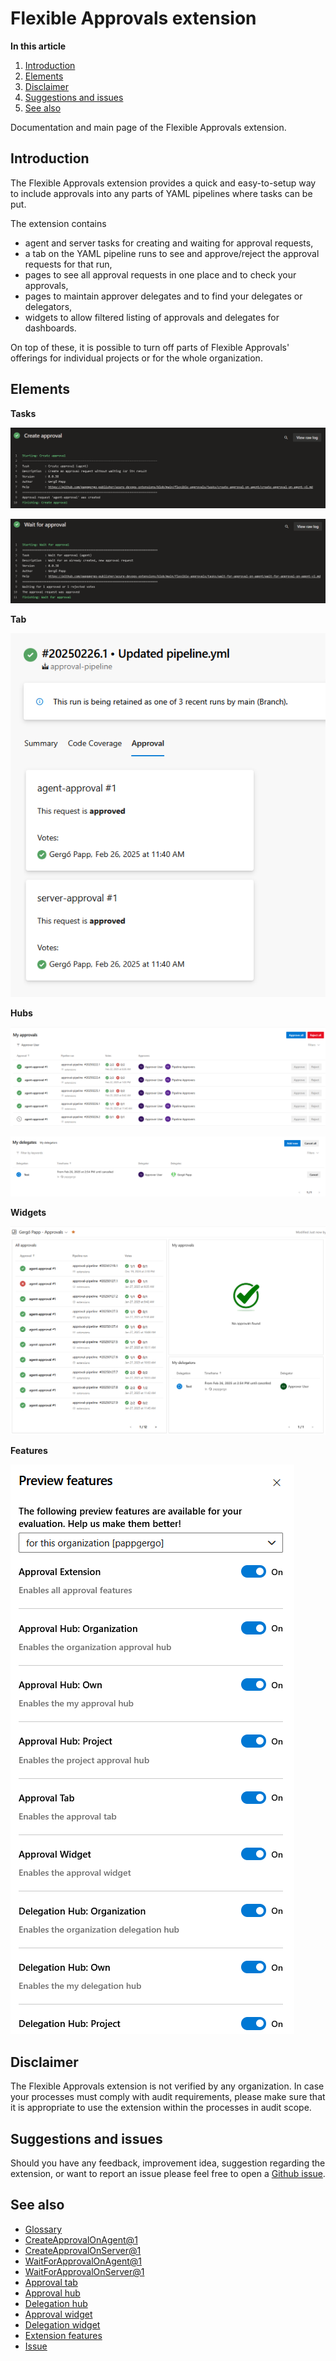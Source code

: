 # Flexible Approvals extension

**In this article**
1. [Introduction](#introduction)
2. [Elements](#elements)
3. [Disclaimer](#disclaimer)
4. [Suggestions and issues](#suggestions-and-issues)
5. [See also](#see-also)

Documentation and main page of the Flexible Approvals extension.

## Introduction

The Flexible Approvals extension provides a quick and easy-to-setup way to 
include approvals into any parts of YAML pipelines where tasks can be put.

The extension contains 
- agent and server tasks for creating and waiting for approval requests,
- a tab on the YAML pipeline runs to see and approve/reject the approval requests for that run,
- pages to see all approval requests in one place and to check your approvals,
- pages to maintain approver delegates and to find your delegates or delegators,
- widgets to allow filtered listing of approvals and delegates for dashboards.

On top of these, it is possible to turn off parts of Flexible Approvals' offerings for individual 
projects or for the whole organization.

## Elements

**Tasks**

![Create approval task](/flexible-approvals/images/readme/create-approval-task.png)

![Wait for approval task](/flexible-approvals/images/readme/wait-for-approval-task.png)

**Tab**

![Approval tab](/flexible-approvals/images/readme/approval-tab.png)

**Hubs**

![Approval hub](/flexible-approvals/images/readme/approval-hub.png)

![Delegation hub](/flexible-approvals/images/readme/delegation-hub.png)

**Widgets**

![Dashboard](/flexible-approvals/images/readme/dashboard.png)

**Features**

![Features](/flexible-approvals/images/readme/features.png)

## Disclaimer

The Flexible Approvals extension is not verified by any organization.
In case your processes must comply with audit requirements, please make sure that it is appropriate to use the extension within the processes in audit scope.

## Suggestions and issues

Should you have any feedback, improvement idea, suggestion regarding the extension, or want to report an issue
please feel free to open a [Github issue](https://github.com/pappgergo-publisher/azure-devops-extensions/issues).

## See also

- [Glossary](/flexible-approvals/common/glossary.md)
- [CreateApprovalOnAgent@1](/flexible-approvals/tasks/create-approval-on-agent/create-approval-on-agent-v1.md)
- [CreateApprovalOnServer@1](/flexible-approvals/tasks/create-approval-on-server/create-approval-on-server-v1.md)
- [WaitForApprovalOnAgent@1](/flexible-approvals/tasks/wait-for-approval-on-agent/wait-for-approval-on-agent-v1.md)
- [WaitForApprovalOnServer@1](/flexible-approvals/tasks/wait-for-approval-on-server/wait-for-approval-on-server-v1.md)
- [Approval tab](/flexible-approvals/tabs/approval-tab.md)
- [Approval hub](/flexible-approvals/hubs/approval-hub.md)
- [Delegation hub](/flexible-approvals/hubs/delegation-hub.md)
- [Approval widget](/flexible-approvals/widgets/approval-widget.md)
- [Delegation widget](/flexible-approvals/widgets/delegation-widget.md)
- [Extension features](/flexible-approvals/common/extension-features.md)
- [Issue](https://github.com/pappgergo-publisher/azure-devops-extensions/issues)